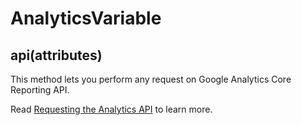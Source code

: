 # AnalyticsVariable

## api(attributes)

This method lets you perform any request on Google Analytics Core Reporting API.

Read [Requesting the Analytics API](requesting-analytics-api.md) to learn more.
